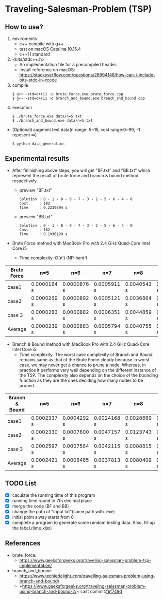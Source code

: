# Traveling-Salesman-Problem (TSP)

## How to use?
1. enviroments
    - c++ compile with g++
    - test on macOS Catalina 10.15.4 
    - c++11 standard
2. <bits/stdc++.h> 
    - An implementation file for a precompiled header.
    - Install reference on macOS: https://stackoverflow.com/questions/28994148/how-can-i-include-bits-stdc-in-xcode
3. compile
    ```
    $ g++ -std=c++11 -o brute_force.exe brute_force.cpp
    $ g++ -std=c++11 -o branch_and_bound.exe branch_and_bound.cpp
    ```
4. execution
    ```
    $ ./brute_force.exe data/n=5.txt
    $ ./branch_and_bound.exe data/n=5.txt
    ```
- (Optional) augment test data(n range: 5\~15, cost range:0\~99, -1 repesent ∞)
    ```
    $ python data_generation
    ```

    
## Experimental results

- After fininishing above steps, you will get "BF.txt" and "BB.txt" which represent the result of brute force and branch & bound method respectively.
    - preview "BF.txt"
        ```
        Solution : 0 - 1 - 8 - 9 - 7 - 3 - 2 - 5 - 6 - 4 - 0
        Cost     : 182
        Time     : 0.2239894 s
        ```
     - preview "BB.txt"
        ```
        Solution : 0 - 1 - 8 - 9 - 7 - 3 - 2 - 5 - 6 - 4 - 0
        Cost     : 182
        Time     : 0.1036120 s
        ```

- Brute Force method with MacBook Pro with 2.4 GHz Quad-Core Intel Core i5
    - Time complexity: O(n!) (NP-hard!)
 
| Brute Force | n=5         | n=6         | n=7         | n=8         | n=9         | n=10        | n=11        | n=12         | n=13          | n=14    | n=15    |
| ----------- | ----------- | ----------- | ----------- | ----------- | ----------- | ----------- | ----------- | ------------ | ------------- | ------- | ------- |
| case1       | 0.0000164 s | 0.0000876 s | 0.0005911 s | 0.0040542 s | 0.0304935 s | 0.2665420 s | 2.4636397 s | 28.0222759 s | 354.4289551 s | >900 s  | >900 s  |
| case2       | 0.0000269 s | 0.0000892 s | 0.0005121 s | 0.0036864 s | 0.0299419 s | 0.2303828 s | 2.3641641 s | 27.2007713 s | 347.3847656 s | >900 s  | >900 s  |
| case 3      | 0.0000283 s | 0.0000882 s | 0.0006351 s | 0.0044859 s | 0.0319539 s | 0.2293398 s | 2.4864314 s | 28.3131065 s | 344.7347412 s | >900  s | >900  s |
|  Average           |      0.0000239 s       |        0.0000883 s     |      0.0005794 s       |  0.0040755 s           |    0.0307964 s         |  0.2420882 s           |    2.4380784 s         |  27.8453846 s            |   348.8494873 s            |   >900 s      |    >900 s     |

- Branch & Bound method with MacBook Pro with 2.4 GHz Quad-Core Intel Core i5
    - Time complexity: The worst case complexity of Branch and Bound remains same as that of the Brute Force clearly because in worst case, we may never get a chance to prune a node. Whereas, in practice it performs very well depending on the different instance of the TSP. The complexity also depends on the choice of the bounding function as they are the ones deciding how many nodes to be pruned.

| Branch & Bound | n=5 | n=6  | n=7 | n=8 | n=9 | n=10 | n=11 | n=12 | n=13 | n=14 | n=15 |
| ----------- | --- | ---- | --- | --- | --- | ---- | ---- | ---- | ---- | ---- | ---- |
| case1            |  0.0002337 s   |  0.0004292 s   |  0.0024168 s   |  0.0028669 s   |  0.0328721 s   |  0.1154692 s    | 0.3558037 s     |  1.0865456 s   |   0.6156181 s   |  5.1823344 s    |   18.7746181 s   |
| case2       | 0.0002330 s    |  0.0007600 s    | 0.0047157 s    | 0.0123743 s    |  0.0361437 s   | 0.1006595 s     |  0.1709510 s    | 1.0765845 s     |  0.0974235 s    |  7.6942883 s    |   12.3238401 s   |
| case 3      |  0.0002597 s   | 0.0007564 s |  0.0042115 s   |   0.0088815 s  |  0.0459133 s   | 0.0884868 s     |  0.3559157 s    |  0.3722214 s    |   1.2539816 s   |  1.3930553 s    |  14.6222963 s    |
|    Average         |     0.0002421 s        |  0.0006485 s           |   0.0037813 s          |  0.0080409 s           |   0.0383097 s          |  0.1015385 s           |   0.2942235 s          |  0.8451172 s            |  0.6556744 s             | 4.7565593 s        |  15.2402515 s       |



## TODO List
- [x] caculate the running time  of this program
- [x] running time round to 7th decimal place
- [x] merge the code (BF and BB)
- [x] change the path of "input.txt"(same path with .exe)
- [x] initial point alway starts from 0
- [x] complete a program to generate some random testing data. Also, fill up the tabel.(time.xlsx)

## References
- brute_force: 
    - https://www.geeksforgeeks.org/traveling-salesman-problem-tsp-implementation/
- branch_and_bound: 
    - https://www.techiedelight.com/travelling-salesman-problem-using-branch-and-bound/
    - ~https://www.geeksforgeeks.org/traveling-salesman-problem-using-branch-and-bound-2/~ Last commit:[f9f748d](https://github.com/matteosoo/Traveling-Salesman-Problem/commit/f9f748d83dd23239edcc116c665ea402cf24d28f)
